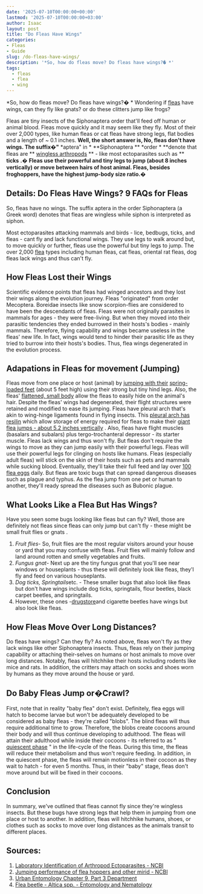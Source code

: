 ```yaml
---
date: '2025-07-10T00:00:00+00:00'
lastmod: '2025-07-10T00:00:00+03:00'
author: Isaac
layout: post
title: "Do Fleas Have Wings"
categories:
- Fleas
- Guide
slug: /do-fleas-have-wings/
description: '*So, how do fleas move? Do fleas have wings?� *'
tags: 
  - fleas
  - flea
  - wing
---
```

*So, how do fleas move? Do fleas have wings?� *
Wondering if
[fleas](https://www.canr.msu.edu/ipm/uploads/files/Fleas.pdf)
have wings, can they fly like
gnats?
or do these clitters jump like frogs?

Fleas are tiny insects of the Siphonaptera order that'll feed off human or animal blood.
Fleas move quickly and it may seem like they fly. Most of their over 2,000 types, like human fleas or cat fleas have strong legs, flat bodies and a length of ~ 0.1 inches.
**Well, the short answer is, No, fleas don't have wings. The suffix�"**
*aptera" in *
**Siphonaptera **
*order *
**denote that fleas are **
[wingless arthropods](https://en.wikipedia.org/wiki/Aptera)
** - like most ectoparasites such as **
**ticks**
**.�**
**Fleas use their powerful and tiny legs to jump (about 8 inches vertically) or move between hairs of host animal. Fleas, besides froghoppers, have the highest jump-body size ratio.�**
## Details: Do Fleas Have Wings? 9 FAQs for Fleas
So, fleas have no wings. The suffix aptera in the order Siphonaptera (a Greek word) denotes that fleas are wingless while siphon is interpreted as siphon.

Most ectoparasites attacking mammals and birds - lice, bedbugs, ticks, and fleas -
cant fly
and lack functional wings. They use legs to walk around but, to move quickly or further, fleas use the powerful but tiny legs to jump.
The over 2,000 [flea](/posts/best-flea-carpet-powder/) types including human fleas, cat fleas, oriental rat fleas, dog fleas lack wings and thus can't fly.
## How Fleas Lost their Wings
Scientific evidence points that fleas had winged ancestors and they lost their wings along the evolution journey. Fleas "originated" from order Mecoptera. Boreidae insects like snow scorpion-flies are considered to have been the descendants of fleas.
Fleas were not originally parasites in mammals for ages - they were free-living. But when they moved into their parasitic tendencies they ended burrowed in their hosts's bodies - mainly mammals.
Therefore, flying capability and wings became useless in the fleas' new life. In fact, wings would tend to hinder their parasitic life as they tried to burrow into their hosts's bodies. Thus, flea wings degenerated in the evolution process.
## Adapations in Fleas for movement (Jumping)
Fleas move from one place or host (animal) by
[jumping with their](https://www.wired.com/2011/02/flea-jumping-mechanics/)
[spring-loaded feet](https://www.wired.com/2011/02/flea-jumping-mechanics/)
(about 5 feet high) using their strong but tiny hind legs. Also, the fleas'
[flattened, small body](http://bioweb.uwlax.edu/bio210/s2012/dorshors_jaco/adaptation.htm)
allow the fleas to easily hide on the animal's hair.
Despite the fleas' wings had degenerated, their flight structures were retained and modified to ease its jumping. Fleas have pleural arch that's akin to wing-hinge ligaments found in flying insects.
This
[pleural arch has resilin](https://bmcbiol.biomedcentral.com/articles/10.1186/1741-7007-6-41)
which allow storage of energy required for fleas to make their
[giant flea jumps - about 5.2 inches vertically](https://pestpolicy.com/how-high-can-fleas-jump/)
. Also, fleas have flight muscles (basalars and subalars) plus tergo-trochanteral depressor - its starter muscle.
Fleas lack wings and thus won't fly. But fleas don't require the wings to move as they can jump easily with their powerful legs. Fleas will use their powerful legs for clinging on hosts like humans.
Fleas (especially adult fleas) will stick on the skin of their hosts such as pets and mammals while sucking blood. Eventually, they'll take their full feed and lay over
[100 flea eggs](https://pestpolicy.com/how-to-kill-flea-eggs/)
daily.
But fleas are toxic bugs that can spread dangerous diseases such as plague and typhus. As the flea jump from one pet or human to another, they'll ready spread the diseases such as Bubonic plague.
## What Looks Like a Flea But Has Wings?
Have you seen some bugs looking like fleas but can fly? Well, those are definitely not fleas since fleas can only jump but can't fly - these might be small
fruit flies
or
gnats
.
1. *Fruit flies*- So, fruit flies are the most regular visitors around your house or yard that you may confuse with fleas. Fruit flies will mainly follow and land around rotten and smelly vegetables and fruits.
2. *Fungus gnat*- Next up are the tiny fungus gnat that you'll see near windows or houseplants - thus these will definitely look like fleas, they'l fly and feed on various houseplants.
3. *Dog ticks, Springtails*etc. - These smaller bugs that also look like fleas but don't have wings include dog ticks, springtails, flour beetles, black carpet beetles, and springtails.
4. However, these ones -[drugstore](http://entomology.ifas.ufl.edu/creatures/urban/stored/drugstore_beetle.htm)and cigarette beetles have wings but also look like fleas.
## How Fleas Move Over Long Distances?
Do fleas have wings? Can they fly?
As noted above, fleas won't fly as they lack wings like other Siphonaptera insects. Thus, fleas rely on their jumping capability or attaching their-selves on humans or host animals to move over long distances.
Notably, fleas will hitchhike their hosts including rodents like mice and rats. In addition, the critters may attach on socks and shoes worn by humans as they move around the house or yard.
## Do Baby Fleas Jump or�Crawl?
First, note that in reality "baby flea" don't exist. Definitely, flea eggs will hatch to become larvae but won't be adequately developed to be considered as baby fleas - they're called "blobs".
The blind fleas will thus require additional time to grow. Therefore, the blobs create cocoons around their body and will thus continue developing to adulthood.
The fleas will attain their
adulthood while inside their cocoons - its
referred
to as "
[quiescent phase](http://www.cvbd.org/en/flea-borne-diseases/about-fleas/development-cycle/preemerged-adult/)
" in the life-cycle of the fleas. During this time, the fleas will reduce their
metabolism and thus won't require feeding.
In addition, in the quiescent phase, the fleas will remain motionless in their cocoon as they wait to hatch - for even 5 months. Thus, in their "baby" stage, fleas don't move around but will be fixed in their cocoons.
## Conclusion
In summary, we've outlined that fleas cannot fly since they're wingless insects. But these bugs have strong legs that help them in jumping from one place or host to another.
In addition, fleas will hitchhike humans, shoes, or clothes such as socks to move over long distances as the animals transit to different places.
## Sources:
1. [Laboratory Identification of Arthropod Ectoparasites - NCBI](https://www.ncbi.nlm.nih.gov/pmc/articles/PMC3910909/)
2. [Jumping performance of flea hoppers and other mirid - NCBI](https://www.ncbi.nlm.nih.gov/pubmed/28193637)
3. [Urban Entomology Chapter 9, Part 3  Department](https://entomology.ucr.edu/ebeling_ch9_3)
4. [Flea beetle - Altica spp. - Entomology and Nematology](http://entnemdept.ufl.edu/creatures/ORN/BEETLES/flea_beetle.html)
